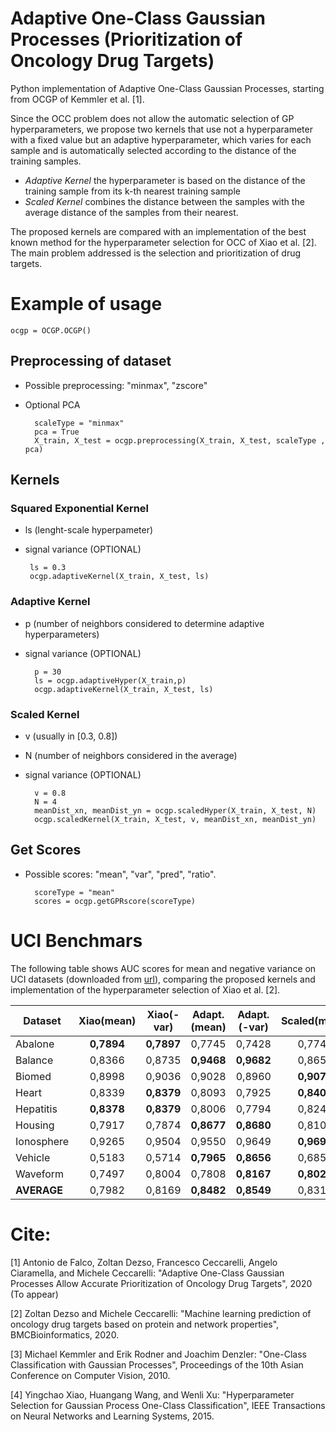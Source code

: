 # Adaptive One-Class Gaussian Processes (Prioritization of Oncology Drug Targets)

Python implementation of Adaptive One-Class Gaussian Processes, starting from OCGP of Kemmler et al. [1].

Since the OCC problem does not allow the automatic selection of GP hyperparameters, we propose two kernels that use not a hyperparameter with a fixed value but an adaptive hyperparameter, which varies for each sample and is automatically selected according to the distance of the training samples.
* *Adaptive Kernel* the hyperparameter is based on the distance of the training sample from its k-th nearest training sample
* *Scaled Kernel* combines the distance between the samples with the average distance of the samples from their nearest.

The proposed kernels are compared with an implementation of the best known method for the hyperparameter selection for OCC of Xiao et al. [2]. 
The main problem addressed is the selection and prioritization of drug targets.

# Example of usage

    ocgp = OCGP.OCGP()

## Preprocessing of dataset
- Possible preprocessing: "minmax", "zscore" 
- Optional PCA
    
        scaleType = "minmax"
        pca = True
        X_train, X_test = ocgp.preprocessing(X_train, X_test, scaleType , pca)

## Kernels

### Squared Exponential Kernel
- ls (lenght-scale hyperpameter)
 - signal variance (OPTIONAL)
 
        ls = 0.3
        ocgp.adaptiveKernel(X_train, X_test, ls)

### Adaptive Kernel
- p (number of neighbors considered to determine adaptive hyperparameters)
- signal variance (OPTIONAL)

        p = 30
        ls = ocgp.adaptiveHyper(X_train,p)
        ocgp.adaptiveKernel(X_train, X_test, ls)
    
### Scaled Kernel
- v (usually in  [0.3, 0.8])
- N (number of neighbors considered in the average)
- signal variance (OPTIONAL)

        v = 0.8
        N = 4
        meanDist_xn, meanDist_yn = ocgp.scaledHyper(X_train, X_test, N)
        ocgp.scaledKernel(X_train, X_test, v, meanDist_xn, meanDist_yn)

## Get Scores
- Possible scores: "mean", "var", "pred", "ratio".

        scoreType = "mean"
        scores = ocgp.getGPRscore(scoreType)

# UCI Benchmars 

The following table shows AUC scores for mean and negative variance on UCI datasets (downloaded from [url](http://homepage.tudelft.nl/n9d04/occ/index.html)), comparing the proposed kernels and implementation of the hyperparameter selection of Xiao et al. [2].

|Dataset   |    Xiao(mean)  |  Xiao(-var) |  Adapt.(mean) | Adapt.(-var)  |   Scaled(mean)  |   Scaled(-var)  |
|----------|:--------------:|:------------:|:---------------:|:---------------:|:---------------:|:---------------:|
|Abalone   |    **0,7894**  |   **0,7897**|      0,7745     |      0,7428     |      0,7742     |      0,7092     |
|Balance   |      0,8366    |      0,8735 | 	**0,9468**    | 	**0,9682**  |      0,8657     |      0,9402     |
|Biomed    |      0,8998    |      0,9036 |      0,9028     |      0,8960     | 	**0,9073**    | 	**0,9117**  |
|Heart     |      0,8339    | 	**0,8379** |      0,8093     |      0,7925     | 	**0,8408**    |      0,8135     |
|Hepatitis | 	  **0,8378**| 	**0,8379** |      0,8006     |      0,7794     |      0,8242     |      0,7963     |
|Housing   |      0,7917    |      0,7874 | 	**0,8677**    | 	**0,8680**  |      0,8107     |      0,8492     |
|Ionosphere|      0,9265    |      0,9504 |      0,9550     |      0,9649     | 	**0,9697**    | 	**0,9712**  |
|Vehicle   |      0,5183    |      0,5714 | 	**0,7965**    | 	**0,8656**  |      0,6855     |      0,8187     |
|Waveform  |      0,7497    |      0,8004 |      0,7808     |     **0,8167**  |    **0,8024**   |      0,7998     |
|**AVERAGE**|      0,7982   |      0,8169 | 	**0,8482**    | 	**0,8549**  |      0,8312     |      0,8455     |


# Cite:
[1] Antonio de Falco, Zoltan Dezso, Francesco Ceccarelli, Angelo Ciaramella, and Michele Ceccarelli: "Adaptive One-Class Gaussian Processes Allow Accurate Prioritization of Oncology Drug Targets", 2020 (To appear)

[2] Zoltan Dezso and Michele Ceccarelli: "Machine  learning  prediction  of oncology drug targets based on protein and network properties", BMCBioinformatics, 2020.

[3] Michael Kemmler and Erik Rodner and Joachim Denzler: "One-Class Classification with Gaussian Processes", Proceedings of the 10th Asian Conference on Computer Vision, 2010.

[4] Yingchao Xiao, Huangang Wang, and Wenli Xu: "Hyperparameter Selection for Gaussian Process One-Class Classification", IEEE Transactions on Neural Networks and Learning Systems, 2015.

